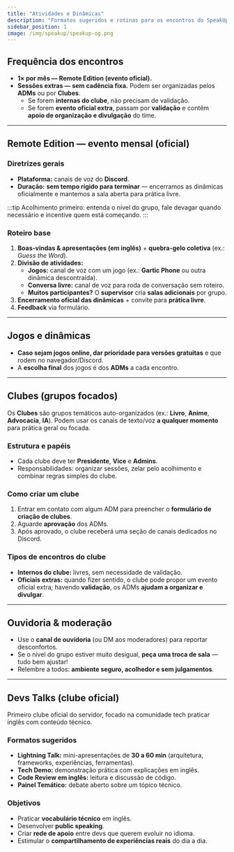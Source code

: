```yaml
---
title: "Atividades e Dinâmicas"
description: "Formatos sugeridos e rotinas para os encontros do SpeakUp."
sidebar_position: 1
image: /img/speakup/speakup-og.png
---
```


## Frequência dos encontros

- **1× por mês — Remote Edition (evento oficial).**
- **Sessões extras — sem cadência fixa.** Podem ser organizadas pelos **ADMs** ou por **Clubes**.
  - Se forem **internas do clube**, não precisam de validação.
  - Se forem **evento oficial extra**, passam por **validação** e contêm **apoio de organização e divulgação** do time.

---

## Remote Edition — evento mensal (oficial)

### Diretrizes gerais

- **Plataforma:** canais de voz do **Discord**.
- **Duração:** **sem tempo rígido para terminar** — encerramos as dinâmicas oficialmente e mantemos a sala aberta para prática livre.

:::tip
Acolhimento primeiro: entenda o nível do grupo, fale devagar quando necessário e incentive quem está começando.
:::

### Roteiro base

1. **Boas-vindas & apresentações (em inglês)** + **quebra-gelo coletiva** (ex.: _Guess the Word_).
2. **Divisão de atividades:**
   - **Jogos:** canal de voz com um jogo (ex.: **Gartic Phone** ou outra dinâmica descontraída).
   - **Conversa livre:** canal de voz para roda de conversação sem roteiro.
   - **Muitos participantes?** O **supervisor** cria **salas adicionais** por grupo.
3. **Encerramento oficial das dinâmicas** + convite para **prática livre**.
4. **Feedback** via formulário.

---

## Jogos e dinâmicas

- **Caso sejam jogos online, dar prioridade para versões gratuitas** e que rodem no navegador/Discord.
- A **escolha final** dos jogos é dos **ADMs** a cada encontro.

---

## Clubes (grupos focados)

Os **Clubes** são grupos temáticos auto-organizados (ex.: **Livro**, **Anime**, **Advocacia**, **IA**). Podem usar os canais de texto/voz **a qualquer momento** para prática geral ou focada.

### Estrutura e papéis

- Cada clube deve ter **Presidente**, **Vice** e **Admins**.
- Responsabilidades: organizar sessões, zelar pelo acolhimento e combinar regras simples do clube.

### Como criar um clube

1. Entrar em contato com algum ADM para preencher o **formulário de criação de clubes**.
2. Aguarde **aprovação** dos ADMs.
3. Após aprovado, o clube receberá uma seção de canais dedicados no Discord.

### Tipos de encontros do clube

- **Internos do clube:** livres, sem necessidade de validação.
- **Oficiais extras:** quando fizer sentido, o clube pode propor um evento oficial extra; havendo **validação**, os ADMs **ajudam a organizar e divulgar**.

---

## Ouvidoria & moderação

- Use o **canal de ouvidoria** (ou DM aos moderadores) para reportar desconfortos.
- Se o nível do grupo estiver muito desigual, **peça uma troca de sala** — tudo bem ajustar!
- Relembre a todos: **ambiente seguro, acolhedor e sem julgamentos**.

---

## Devs Talks (clube oficial)

Primeiro clube oficial do servidor, focado na comunidade tech praticar inglês com conteúdo técnico.

### Formatos sugeridos

- **Lightning Talk:** mini-apresentações de **30 a 60 min** (arquitetura, frameworks, experiências, ferramentas).
- **Tech Demo:** demonstração prática com explicações em inglês.
- **Code Review em inglês:** leitura e discussão de código.
- **Painel Temático:** debate aberto sobre um tópico técnico.

### Objetivos

- Praticar **vocabulário técnico** em inglês.
- Desenvolver **public speaking**.
- Criar **rede de apoio** entre devs que querem evoluir no idioma.
- Estimular o **compartilhamento de experiências reais** do dia a dia.

